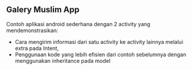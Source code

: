 ## Galery Muslim App

Contoh aplikasi android sederhana dengan 2 activity yang mendemonstrasikan:
* Cara mengirim informasi dari satu activity ke activity lainnya melalui extra pada Intent, 
* Penggunaan kode yang lebih efisien dari contoh sebelumnya dengan menggunakan inheritance pada model



